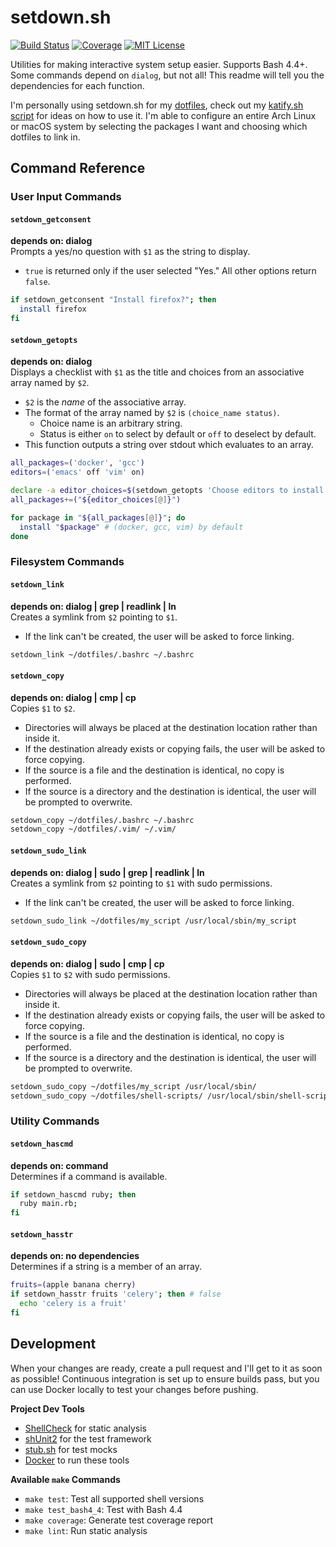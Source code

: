 # setdown.sh

[![Build Status][build-badge]][build-link] [![Coverage][coverage-badge]][coverage-link] [![MIT License][license-badge]](LICENSE.md)

Utilities for making interactive system setup easier. Supports Bash 4.4+. Some commands depend on `dialog`, but not all! This readme will tell you the dependencies for each function.

I'm personally using setdown.sh for my [dotfiles](https://github.com/codehearts/dotfiles), check out my [katify.sh script](https://github.com/codehearts/dotfiles/blob/master/katify.sh) for ideas on how to use it. I'm able to configure an entire Arch Linux or macOS system by selecting the packages I want and choosing which dotfiles to link in.

## Command Reference

### User Input Commands

#### `setdown_getconsent`

**depends on: dialog**  
Prompts a yes/no question with `$1` as the string to display.

- `true` is returned only if the user selected "Yes." All other options return `false`.

```bash
if setdown_getconsent "Install firefox?"; then
  install firefox
fi
```

#### `setdown_getopts`

**depends on: dialog**  
Displays a checklist with `$1` as the title and choices from an associative array named by `$2`.

- `$2` is the _name_ of the associative array.
- The format of the array named by `$2` is `(choice_name status)`.
  - Choice name is an arbitrary string.
  - Status is either `on` to select by default or `off` to deselect by default.
- This function outputs a string over stdout which evaluates to an array.

```bash
all_packages=('docker', 'gcc')
editors=('emacs' off 'vim' on)

declare -a editor_choices=$(setdown_getopts 'Choose editors to install' editors)
all_packages+=("${editor_choices[@]}")

for package in "${all_packages[@]}"; do
  install "$package" # (docker, gcc, vim) by default
done
```

### Filesystem Commands

#### `setdown_link`

**depends on: dialog | grep | readlink | ln**  
Creates a symlink from `$2` pointing to `$1`.

- If the link can't be created, the user will be asked to force linking.

```bash
setdown_link ~/dotfiles/.bashrc ~/.bashrc
```

#### `setdown_copy`

**depends on: dialog | cmp | cp**  
Copies `$1` to `$2`.

- Directories will always be placed at the destination location rather than inside it.
- If the destination already exists or copying fails, the user will be asked to force copying.
- If the source is a file and the destination is identical, no copy is performed.
- If the source is a directory and the destination is identical, the user will be prompted to overwrite.

```bash
setdown_copy ~/dotfiles/.bashrc ~/.bashrc
setdown_copy ~/dotfiles/.vim/ ~/.vim/
```

#### `setdown_sudo_link`

**depends on: dialog | sudo | grep | readlink | ln**  
Creates a symlink from `$2` pointing to `$1` with sudo permissions.

- If the link can't be created, the user will be asked to force linking.

```bash
setdown_sudo_link ~/dotfiles/my_script /usr/local/sbin/my_script
```

#### `setdown_sudo_copy`

**depends on: dialog | sudo | cmp | cp**  
Copies `$1` to `$2` with sudo permissions.

- Directories will always be placed at the destination location rather than inside it.
- If the destination already exists or copying fails, the user will be asked to force copying.
- If the source is a file and the destination is identical, no copy is performed.
- If the source is a directory and the destination is identical, the user will be prompted to overwrite.

```bash
setdown_sudo_copy ~/dotfiles/my_script /usr/local/sbin/
setdown_sudo_copy ~/dotfiles/shell-scripts/ /usr/local/sbin/shell-scripts
```

### Utility Commands

#### `setdown_hascmd`

**depends on: command**  
Determines if a command is available.

```bash
if setdown_hascmd ruby; then
  ruby main.rb;
fi
```

#### `setdown_hasstr`

**depends on: no dependencies**  
Determines if a string is a member of an array.

```bash
fruits=(apple banana cherry)
if setdown_hasstr fruits 'celery'; then # false
  echo 'celery is a fruit'
fi
```

## Development

When your changes are ready, create a pull request and I'll get to it as soon as possible! Continuous integration is set up to ensure builds pass, but you can use Docker locally to test your changes before pushing.

**Project Dev Tools**  
- [ShellCheck](https://github.com/koalaman/shellcheck) for static analysis
- [shUnit2](https://github.com/kward/shunit2) for the test framework
- [stub.sh](https://github.com/jimeh/stub.sh) for test mocks
- [Docker](https://www.docker.com) to run these tools

**Available `make` Commands**  
- `make test`: Test all supported shell versions
- `make test_bash4_4`: Test with Bash 4.4
- `make coverage`: Generate test coverage report
- `make lint`: Run static analysis

[coverage-badge]: https://codecov.io/gh/codehearts/setdown.sh/branch/master/graph/badge.svg
[coverage-link]:  https://codecov.io/gh/codehearts/setdown.sh
[license-badge]:  https://img.shields.io/badge/license-MIT-007EC7.svg
[build-badge]:    https://travis-ci.org/codehearts/setdown.sh.svg?branch=master
[build-link]:     https://travis-ci.org/codehearts/setdown.sh
